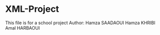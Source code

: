 # XML-Project
This file is for a school project 
Author: Hamza SAADAOUI
        Hamza KHRIBI
        Amal HARBAOUI
